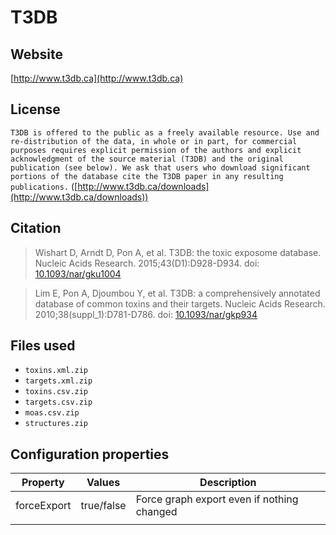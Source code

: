 # T3DB



## Website

[http://www.t3db.ca](http://www.t3db.ca)

## License

```T3DB is offered to the public as a freely available resource. Use and re-distribution of the data, in whole or in part, for commercial purposes requires explicit permission of the authors and explicit acknowledgment of the source material (T3DB) and the original publication (see below). We ask that users who download significant portions of the database cite the T3DB paper in any resulting publications.``` ([http://www.t3db.ca/downloads](http://www.t3db.ca/downloads))

## Citation

> Wishart D, Arndt D, Pon A, et al. T3DB: the toxic exposome database. Nucleic Acids Research. 2015;43(D1):D928-D934. doi: [10.1093/nar/gku1004](http://doi.org/10.1093/nar/gku1004)

> Lim E, Pon A, Djoumbou Y, et al. T3DB: a comprehensively annotated database of common toxins and their targets. Nucleic Acids Research. 2010;38(suppl_1):D781-D786. doi: [10.1093/nar/gkp934](http://doi.org/10.1093/nar/gkp934)

## Files used

* `toxins.xml.zip`
* `targets.xml.zip`
* `toxins.csv.zip`
* `targets.csv.zip`
* `moas.csv.zip`
* `structures.zip`

## Configuration properties

| Property    | Values     | Description                                |
|-------------|------------|--------------------------------------------|
| forceExport | true/false | Force graph export even if nothing changed |
|             |            |                                            |
